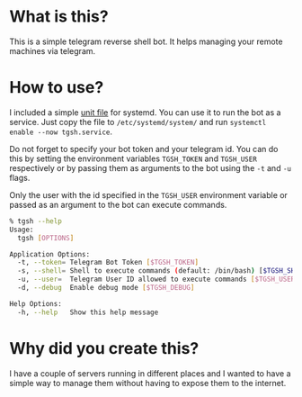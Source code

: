 # What is this?

This is a simple telegram reverse shell bot. It helps managing your remote machines via telegram.

# How to use?

I included a simple [unit file](systemd/tgsh.service) for systemd. You can use it to run the bot as a service. Just copy the file to `/etc/systemd/system/` and run `systemctl enable --now tgsh.service`.

Do not forget to specify your bot token and your telegram id. You can do this by setting the environment variables `TGSH_TOKEN` and `TGSH_USER` respectively or by passing them as arguments to the bot using the `-t` and `-u` flags.

Only the user with the id specified in the `TGSH_USER` environment variable or passed as an argument to the bot can execute commands.

```bash
% tgsh --help 
Usage:
  tgsh [OPTIONS]

Application Options:
  -t, --token= Telegram Bot Token [$TGSH_TOKEN]
  -s, --shell= Shell to execute commands (default: /bin/bash) [$TGSH_SHELL]
  -u, --user=  Telegram User ID allowed to execute commands [$TGSH_USER]
  -d, --debug  Enable debug mode [$TGSH_DEBUG]

Help Options:
  -h, --help   Show this help message
```

# Why did you create this?

I have a couple of servers running in different places and I wanted to have a simple way to manage them without having to expose them to the internet.